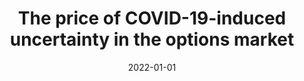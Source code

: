 ---
title: "The price of COVID-19-induced uncertainty in the options market"
collection: publications
permalink: /publication/2019-bayespostest
date: 2022-01-01
venue: 'Economics Letters'
paperurl: '/files/pdf/research/covid2.pdf'
link: 'https://doi.org/10.1016/j.econlet.2021.110265'
citation: 'Li, Jianhui, Xinfeng Ruan, and Jin E. Zhang, 2022, The price of COVID-19-induced uncertainty in the options market, <i>Economics Letters</i> 211, 110265, doi:10.1016/j.econlet.2021.110265'
---